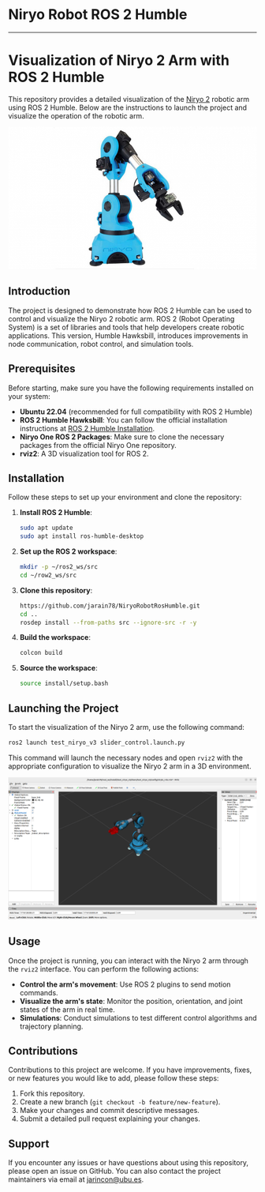 # Niryo Robot ROS 2 Humble



---

# Visualization of Niryo 2 Arm with ROS 2 Humble

This repository provides a detailed visualization of the [Niryo 2](https://www.youtube.com/watch?v=j6B_Yxa1IJQ) robotic arm using ROS 2 Humble. Below are the instructions to launch the project and visualize the operation of the robotic arm.

![Descripción de la imagen](media/3074021.jpeg)

## Introduction

The project is designed to demonstrate how ROS 2 Humble can be used to control and visualize the Niryo 2 robotic arm. ROS 2 (Robot Operating System) is a set of libraries and tools that help developers create robotic applications. This version, Humble Hawksbill, introduces improvements in node communication, robot control, and simulation tools.

## Prerequisites

Before starting, make sure you have the following requirements installed on your system:

- **Ubuntu 22.04** (recommended for full compatibility with ROS 2 Humble)
- **ROS 2 Humble Hawksbill**: You can follow the official installation instructions at [ROS 2 Humble Installation](https://docs.ros.org/en/humble/Installation.html).
- **Niryo One ROS 2 Packages**: Make sure to clone the necessary packages from the official Niryo One repository.
- **rviz2**: A 3D visualization tool for ROS 2.

## Installation

Follow these steps to set up your environment and clone the repository:

1. **Install ROS 2 Humble**:

    ```sh
    sudo apt update
    sudo apt install ros-humble-desktop
    ```

2. **Set up the ROS 2 workspace**:

    ```sh
    mkdir -p ~/ros2_ws/src
    cd ~/row2_ws/src
    ```

3. **Clone this repository**:

    ```sh
    https://github.com/jarain78/NiryoRobotRosHumble.git
    cd ..
    rosdep install --from-paths src --ignore-src -r -y
    ```

4. **Build the workspace**:

    ```sh
    colcon build
    ```

5. **Source the workspace**:

    ```sh
    source install/setup.bash
    ```

## Launching the Project

To start the visualization of the Niryo 2 arm, use the following command:

```sh
ros2 launch test_niryo_v3 slider_control.launch.py
```

This command will launch the necessary nodes and open `rviz2` with the appropriate configuration to visualize the Niryo 2 arm in a 3D environment.

![Descripción de la imagen](media/NiryoOne.png)




## Usage

Once the project is running, you can interact with the Niryo 2 arm through the `rviz2` interface. You can perform the following actions:

- **Control the arm's movement**: Use ROS 2 plugins to send motion commands.
- **Visualize the arm's state**: Monitor the position, orientation, and joint states of the arm in real time.
- **Simulations**: Conduct simulations to test different control algorithms and trajectory planning.

## Contributions

Contributions to this project are welcome. If you have improvements, fixes, or new features you would like to add, please follow these steps:

1. Fork this repository.
2. Create a new branch (`git checkout -b feature/new-feature`).
3. Make your changes and commit descriptive messages.
4. Submit a detailed pull request explaining your changes.

## Support

If you encounter any issues or have questions about using this repository, please open an issue on GitHub. You can also contact the project maintainers via email at [jarincon@ubu.es](jarincon@ubu.es).



